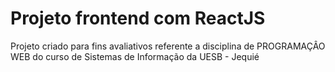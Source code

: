 # Projeto frontend com ReactJS
Projeto criado para fins avaliativos referente a disciplina de PROGRAMAÇÂO WEB do curso de Sistemas de Informação da UESB - Jequié
